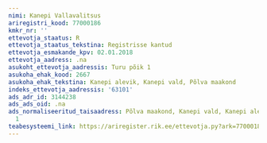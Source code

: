 ```yaml
---
nimi: Kanepi Vallavalitsus
ariregistri_kood: 77000186
kmkr_nr: ''
ettevotja_staatus: R
ettevotja_staatus_tekstina: Registrisse kantud
ettevotja_esmakande_kpv: 02.01.2018
ettevotja_aadress: .na
asukoht_ettevotja_aadressis: Turu põik 1
asukoha_ehak_kood: 2667
asukoha_ehak_tekstina: Kanepi alevik, Kanepi vald, Põlva maakond
indeks_ettevotja_aadressis: '63101'
ads_adr_id: 3144238
ads_ads_oid: .na
ads_normaliseeritud_taisaadress: Põlva maakond, Kanepi vald, Kanepi alevik, Turu põik
  1
teabesysteemi_link: https://ariregister.rik.ee/ettevotja.py?ark=77000186&ref=rekvisiidid
---
```

